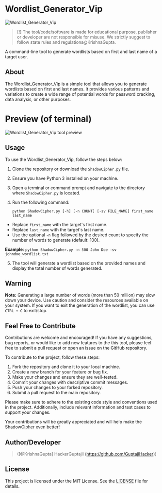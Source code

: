 # Wordlist_Generator_Vip
![Wordlist_Generator_Vip]()
> [!] The tool/code/software is made for educational purpose, publisher or developer are not responsible for misuse. We strictly suggest to follow state rules and regulations@KrishnaGupta.
 
A command-line tool to generate wordlists based on first and last name of a target user.

## About

The Wordlist_Generator_Vip is a simple tool that allows you to generate wordlists based on first and last names. It provides various patterns and variations to create a wide range of potential words for password cracking, data analysis, or other purposes.

# Preview (of terminal)
![Wordlist_Generator_Vip tool preview](https://cdn.discordapp.com/attachments/492351145)

## Usage

To use the Wordlist_Generator_Vip, follow the steps below:

1. Clone the repository or download the `ShadowCipher.py` file.
2. Ensure you have Python 3 installed on your machine.
3. Open a terminal or command prompt and navigate to the directory where `ShadowCipher.py` is located.
4. Run the following command:

   ``
   python ShadowCipher.py [-h] [-n COUNT] [-sv FILE_NAME] first_name last_name
``
-   Replace `first_name` with the target's first name.
-   Replace `last_name` with the target's last name.
-   Use the optional `-n` flag followed by the desired count to specify the number of words to generate (default: 100).

**Example**:
`python ShadowCipher.py -n 500 John Doe -sv johndoe_wordlist.txt` 

5.  The tool will generate a wordlist based on the provided names and display the total number of words generated.

## Warning

**Note:** Generating a large number of words (more than 50 million) may slow down your device. Use caution and consider the resources available on your system. If you want to exit the generation of the wordlist, you can use `CTRL + C` to exit/stop.

## Feel Free to Contribute

Contributions are welcome and encouraged! If you have any suggestions, bug reports, or would like to add new features to the this tool, please feel free to submit a pull request or open an issue on the GitHub repository.

To contribute to the project, follow these steps:

1. Fork the repository and clone it to your local machine.
2. Create a new branch for your feature or bug fix.
3. Make your changes and ensure they are well-tested.
4. Commit your changes with descriptive commit messages.
5. Push your changes to your forked repository.
6. Submit a pull request to the main repository.

Please make sure to adhere to the existing code style and conventions used in the project. Additionally, include relevant information and test cases to support your changes.

Your contributions will be greatly appreciated and will help make the ShadowCipher even better!

## Author/Developer
> ([@KrishnaGupta] HackerGuptajii (https://github.com/GuptajiHacker))

## License

This project is licensed under the MIT License. See the [LICENSE](https://github.com/GuptajiHacker/Wordlist_Generator_Vip/blob/main/LICENSE) file for details.
